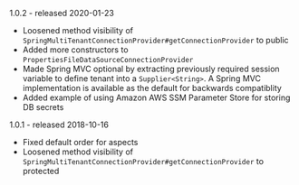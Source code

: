 1.0.2 - released 2020-01-23

* Loosened method visibility of `SpringMultiTenantConnectionProvider#getConnectionProvider` to public
* Added more constructors to `PropertiesFileDataSourceConnectionProvider`
* Made Spring MVC optional by extracting previously required session variable to define tenant into a `Supplier<String>`.  A Spring MVC implementation is available as the default for backwards compatiblity
* Added example of using Amazon AWS SSM Parameter Store for storing DB secrets
 
1.0.1 - released 2018-10-16

* Fixed default order for aspects
* Loosened method visibility of `SpringMultiTenantConnectionProvider#getConnectionProvider` to protected
